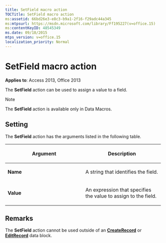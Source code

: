 ```yaml
---
title: SetField macro action
TOCTitle: SetField macro action
ms:assetid: 66bd26e3-e8c3-b9a1-2f16-f29adc44a345
ms:mtpsurl: https://msdn.microsoft.com/library/Ff195227(v=office.15)
ms:contentKeyID: 48545349
ms.date: 09/18/2015
mtps_version: v=office.15
localization_priority: Normal
---
```


# SetField macro action

**Applies to**: Access 2013, Office 2013

The **SetField** action can be used to assign a value to a field.

> [!NOTE]
> The **SetField** action is available only in Data Macros.

## Setting

The **SetField** action has the arguments listed in the following table.

<table>
<colgroup>
<col style="width: 50%" />
<col style="width: 50%" />
</colgroup>
<thead>
<tr class="header">
<th><p>Argument</p></th>
<th><p>Description</p></th>
</tr>
</thead>
<tbody>
<tr class="odd">
<td><p><strong>Name</strong></p></td>
<td><p>A string that identifies the field.</p></td>
</tr>
<tr class="even">
<td><p><strong>Value</strong></p></td>
<td><p>An expression that specifies the value to assign to the field.</p></td>
</tr>
</tbody>
</table>


## Remarks

The **SetField** action cannot be used outside of an **[CreateRecord](createrecord-data-block.md)** or **[EditRecord](editrecord-data-block.md)** data block.

